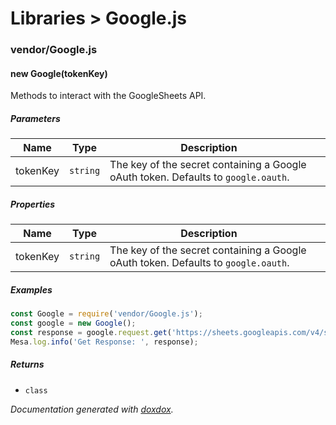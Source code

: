 # Libraries &gt; Google.js 



### vendor/Google.js


#### new Google(tokenKey) 

Methods to interact with the GoogleSheets API.




##### Parameters

| Name | Type | Description |  |
| ---- | ---- | ----------- | -------- |
| tokenKey | `string`  | The key of the secret containing a Google oAuth token. Defaults to `google.oauth`. | &nbsp; |



##### Properties

| Name | Type | Description |  |
| ---- | ---- | ----------- | -------- |
| tokenKey | `string`  | The key of the secret containing a Google oAuth token. Defaults to `google.oauth`. | &nbsp; |



##### Examples

```javascript
const Google = require('vendor/Google.js');
const google = new Google();
const response = google.request.get('https://sheets.googleapis.com/v4/spreadsheets');
Mesa.log.info('Get Response: ', response);
```


##### Returns


- `class`  




*Documentation generated with [doxdox](https://github.com/neogeek/doxdox).*
